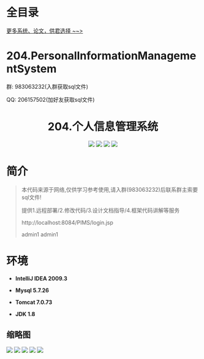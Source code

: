 # 全目录

[更多系统、论文，供君选择 ~~>](https://www.bitwise.net.cn)

# 204.PersonalInformationManagementSystem

<p>群: 983063232(入群获取sql文件)</p>
<p>QQ: 206157502(加好友获取sql文件)</p>

<p><h1 align="center">204.个人信息管理系统</h1></p>


<p align="center">
	<img src="https://img.shields.io/badge/jdk-1.8-orange.svg"/>
    <img src="https://img.shields.io/badge/servlet-5.x-lightgrey.svg"/>
    <img src="https://img.shields.io/badge/jsp-3.x-blue.svg"/>
    <img src="https://img.shields.io/badge/jdbc-5.x-yellow.svg"/>
</p>

# 简介


> 本代码来源于网络,仅供学习参考使用,请入群(983063232)后联系群主索要sql文件!
>
> 提供1.远程部署/2.修改代码/3.设计文档指导/4.框架代码讲解等服务
> 
> http://localhost:8084/PIMS/login.jsp
> 
> admin1   admin1

# 环境

- <b>IntelliJ IDEA 2009.3</b>

- <b>Mysql 5.7.26</b>

- <b>Tomcat 7.0.73</b>

- <b>JDK 1.8</b>




## 缩略图

![](https://bitwise.oss-cn-heyuan.aliyuncs.com/2024/9/10/78821e35-2b45-455a-a07f-a608d90baaec.png)
![](https://bitwise.oss-cn-heyuan.aliyuncs.com/2024/9/10/c836de8a-17d4-460c-91af-7d347096806e.png)
![](https://bitwise.oss-cn-heyuan.aliyuncs.com/2024/9/10/0344231a-519d-4e73-be35-69038bd0d16c.png)
![](https://bitwise.oss-cn-heyuan.aliyuncs.com/2024/9/10/b5ec019d-6d0b-48b9-b3e2-c1b1ef6e9c79.png)
![](https://bitwise.oss-cn-heyuan.aliyuncs.com/2024/9/10/f7759d58-1e56-4a2b-bdf1-809a27f7db7a.png)


